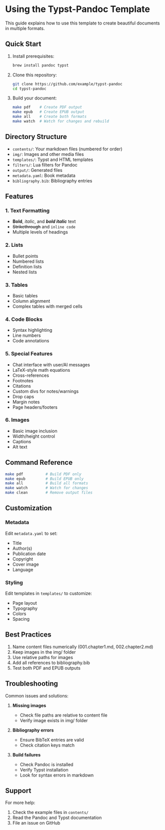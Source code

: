 # Using the Typst-Pandoc Template

This guide explains how to use this template to create beautiful documents in multiple formats.

## Quick Start

1. Install prerequisites:
   ```bash
   brew install pandoc typst
   ```

2. Clone this repository:
   ```bash
   git clone https://github.com/example/typst-pandoc
   cd typst-pandoc
   ```

3. Build your document:
   ```bash
   make pdf    # Create PDF output
   make epub   # Create EPUB output
   make all    # Create both formats
   make watch  # Watch for changes and rebuild
   ```

## Directory Structure

- `contents/`: Your markdown files (numbered for order)
- `img/`: Images and other media files
- `templates/`: Typst and HTML templates
- `filters/`: Lua filters for Pandoc
- `output/`: Generated files
- `metadata.yaml`: Book metadata
- `bibliography.bib`: Bibliography entries

## Features

### 1. Text Formatting

- **Bold**, *italic*, and ***bold italic*** text
- ~~Strikethrough~~ and `inline code`
- Multiple levels of headings

### 2. Lists

- Bullet points
- Numbered lists
- Definition lists
- Nested lists

### 3. Tables

- Basic tables
- Column alignment
- Complex tables with merged cells

### 4. Code Blocks

- Syntax highlighting
- Line numbers
- Code annotations

### 5. Special Features

- Chat interface with user/AI messages
- LaTeX-style math equations
- Cross-references
- Footnotes
- Citations
- Custom divs for notes/warnings
- Drop caps
- Margin notes
- Page headers/footers

### 6. Images

- Basic image inclusion
- Width/height control
- Captions
- Alt text

## Command Reference

```bash
make pdf          # Build PDF only
make epub         # Build EPUB only
make all          # Build all formats
make watch        # Watch for changes
make clean        # Remove output files
```

## Customization

### Metadata

Edit `metadata.yaml` to set:
- Title
- Author(s)
- Publication date
- Copyright
- Cover image
- Language

### Styling

Edit templates in `templates/` to customize:
- Page layout
- Typography
- Colors
- Spacing

## Best Practices

1. Name content files numerically (001.chapter1.md, 002.chapter2.md)
2. Keep images in the img/ folder
3. Use relative paths for images
4. Add all references to bibliography.bib
5. Test both PDF and EPUB outputs

## Troubleshooting

Common issues and solutions:

1. **Missing images**
   - Check file paths are relative to content file
   - Verify image exists in img/ folder

2. **Bibliography errors**
   - Ensure BibTeX entries are valid
   - Check citation keys match

3. **Build failures**
   - Check Pandoc is installed
   - Verify Typst installation
   - Look for syntax errors in markdown

## Support

For more help:
1. Check the example files in `contents/`
2. Read the Pandoc and Typst documentation
3. File an issue on GitHub
